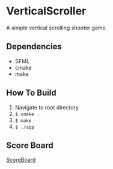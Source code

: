 # VerticalScroller

A simple vertical scrolling shooter game.

## Dependencies
- SFML
- cmake
- make

## How To Build
1) Navigate to root directory
2) `$ cmake .`
3) `$ make`
4) `$ ./app`

## Score Board

[ScoreBoard](http://jacob-server.ddns.net/)
